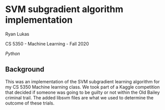 SVM subgradient algorithm implementation
==============

Ryan Lukas

CS 5350 - Machine Learning - Fall 2020

*Python*

Background
------------

This was an implementation of the SVM subgradient learning algorithm for my CS 5350 Machine learning class. We took part of a Kaggle competition that decided if someone was going to be guilty or not within the Old Bailey criminal trail. The added libsvm files are what we used to determine the outcome of these trials. 

